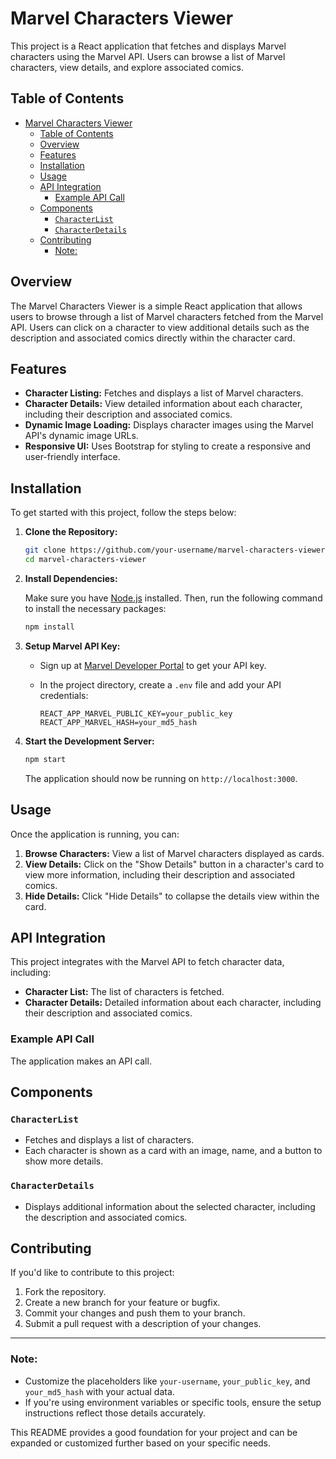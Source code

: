 # Marvel Characters Viewer

This project is a React application that fetches and displays Marvel characters using the Marvel API. Users can browse a list of Marvel characters, view details, and explore associated comics.

## Table of Contents

- [Marvel Characters Viewer](#marvel-characters-viewer)
  - [Table of Contents](#table-of-contents)
  - [Overview](#overview)
  - [Features](#features)
  - [Installation](#installation)
  - [Usage](#usage)
  - [API Integration](#api-integration)
    - [Example API Call](#example-api-call)
  - [Components](#components)
    - [`CharacterList`](#characterlist)
    - [`CharacterDetails`](#characterdetails)
  - [Contributing](#contributing)
    - [Note:](#note)

## Overview

The Marvel Characters Viewer is a simple React application that allows users to browse through a list of Marvel characters fetched from the Marvel API. Users can click on a character to view additional details such as the description and associated comics directly within the character card.

## Features

- **Character Listing:** Fetches and displays a list of Marvel characters.
- **Character Details:** View detailed information about each character, including their description and associated comics.
- **Dynamic Image Loading:** Displays character images using the Marvel API's dynamic image URLs.
- **Responsive UI:** Uses Bootstrap for styling to create a responsive and user-friendly interface.

## Installation

To get started with this project, follow the steps below:

1. **Clone the Repository:**

   ```bash
   git clone https://github.com/your-username/marvel-characters-viewer.git
   cd marvel-characters-viewer
   ```

2. **Install Dependencies:**

   Make sure you have [Node.js](https://nodejs.org/) installed. Then, run the following command to install the necessary packages:

   ```bash
   npm install
   ```

3. **Setup Marvel API Key:**

   - Sign up at [Marvel Developer Portal](https://developer.marvel.com/) to get your API key.
   - In the project directory, create a `.env` file and add your API credentials:

     ```
     REACT_APP_MARVEL_PUBLIC_KEY=your_public_key
     REACT_APP_MARVEL_HASH=your_md5_hash
     ```

4. **Start the Development Server:**

   ```bash
   npm start
   ```

   The application should now be running on `http://localhost:3000`.

## Usage

Once the application is running, you can:

1. **Browse Characters:** View a list of Marvel characters displayed as cards.
2. **View Details:** Click on the "Show Details" button in a character's card to view more information, including their description and associated comics.
3. **Hide Details:** Click "Hide Details" to collapse the details view within the card.

## API Integration

This project integrates with the Marvel API to fetch character data, including:

- **Character List:** The list of characters is fetched.
- **Character Details:** Detailed information about each character, including their description and associated comics.

### Example API Call

The application makes an API call.

## Components

### `CharacterList`

- Fetches and displays a list of characters.
- Each character is shown as a card with an image, name, and a button to show more details.

### `CharacterDetails`

- Displays additional information about the selected character, including the description and associated comics.

## Contributing

If you'd like to contribute to this project:

1. Fork the repository.
2. Create a new branch for your feature or bugfix.
3. Commit your changes and push them to your branch.
4. Submit a pull request with a description of your changes.


---

### Note:
- Customize the placeholders like `your-username`, `your_public_key`, and `your_md5_hash` with your actual data.
- If you're using environment variables or specific tools, ensure the setup instructions reflect those details accurately.

This README provides a good foundation for your project and can be expanded or customized further based on your specific needs.
